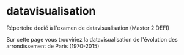 # datavisualisation
Répertoire dedié à l'examen de datavisualisation (Master 2 DEFI)

Sur cette page vous trouviriez la datavisualisation de l'évolution des arrondissement de Paris (1970-2015)

<script src="https://public.flourish.studio/resources/embed.js"></script>

